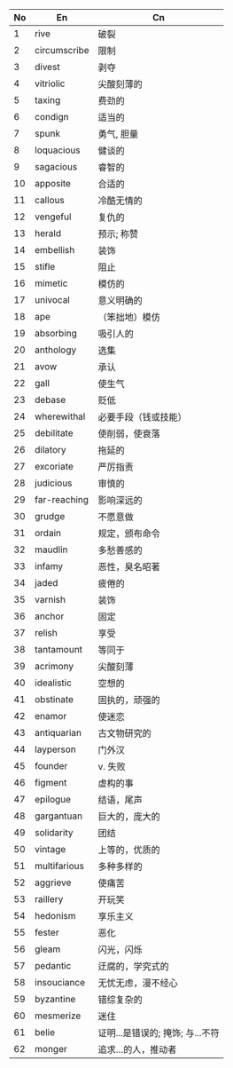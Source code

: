 | No  | En           | Cn                    |
| --- | ------------ | --------------------- |
| 1   | rive         | 破裂                    |
| 2   | circumscribe | 限制                    |
| 3   | divest       | 剥夺                    |
| 4   | vitriolic    | 尖酸刻薄的                 |
| 5   | taxing       | 费劲的                   |
| 6   | condign      | 适当的                   |
| 7   | spunk        | 勇气, 胆量                |
| 8   | loquacious   | 健谈的                   |
| 9   | sagacious    | 睿智的                   |
| 10  | apposite     | 合适的                   |
| 11  | callous      | 冷酷无情的                 |
| 12  | vengeful     | 复仇的                   |
| 13  | herald       | 预示; 称赞                |
| 14  | embellish    | 装饰                    |
| 15  | stifle       | 阻止                    |
| 16  | mimetic      | 模仿的                   |
| 17  | univocal     | 意义明确的                 |
| 18  | ape          | （笨拙地）模仿               |
| 19  | absorbing    | 吸引人的                  |
| 20  | anthology    | 选集                    |
| 21  | avow         | 承认                    |
| 22  | gall         | 使生气                   |
| 23  | debase       | 贬低                    |
| 24  | wherewithal  | 必要手段（钱或技能）            |
| 25  | debilitate   | 使削弱，使衰落               |
| 26  | dilatory     | 拖延的                   |
| 27  | excoriate    | 严厉指责                  |
| 28  | judicious    | 审慎的                   |
| 29  | far-reaching | 影响深远的                 |
| 30  | grudge       | 不愿意做                  |
| 31  | ordain       | 规定，颁布命令               |
| 32  | maudlin      | 多愁善感的                 |
| 33  | infamy       | 恶性，臭名昭著               |
| 34  | jaded        | 疲倦的                   |
| 35  | varnish      | 装饰                    |
| 36  | anchor       | 固定                    |
| 37  | relish       | 享受                    |
| 38  | tantamount   | 等同于                   |
| 39  | acrimony     | 尖酸刻薄                  |
| 40  | idealistic   | 空想的                   |
| 41  | obstinate    | 固执的，顽强的               |
| 42  | enamor       | 使迷恋                   |
| 43  | antiquarian  | 古文物研究的                |
| 44  | layperson    | 门外汉                   |
| 45  | founder      | v. 失败                 |
| 46  | figment      | 虚构的事                  |
| 47  | epilogue     | 结语，尾声                 |
| 48  | gargantuan   | 巨大的，庞大的               |
| 49  | solidarity   | 团结                    |
| 50  | vintage      | 上等的，优质的               |
| 51  | multifarious | 多种多样的                 |
| 52  | aggrieve     | 使痛苦                   |
| 53  | raillery     | 开玩笑                   |
| 54  | hedonism     | 享乐主义                  |
| 55  | fester       | 恶化                    |
| 56  | gleam        | 闪光，闪烁                 |
| 57  | pedantic     | 迂腐的，学究式的              |
| 58  | insouciance  | 无忧无虑，漫不经心             |
| 59  | byzantine    | 错综复杂的                 |
| 60  | mesmerize    | 迷住                    |
| 61  | belie        | 证明...是错误的; 掩饰; 与...不符 |
| 62  | monger       | 追求…的人，推动者             |
